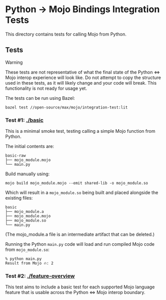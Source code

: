 # Python -> Mojo Bindings Integration Tests

This directory contains tests for calling Mojo from Python.

## Tests

> [!WARNING]
>
> These tests are not representative of what the final state of the Python <=>
> Mojo interop experience will look like. Do not attempt to copy the structure
> used in these tests, as it will likely change and your code will break. This
> functionality is not ready for usage yet.

The tests can be run using Bazel:

```shell
bazel test //open-source/max/mojo/integration-test:lit
```

### Test #1: [./basic](./basic/)

This is a minimal smoke test, testing calling a simple Mojo function from
Python.

The initial contents are:

```text
basic-raw
├── mojo_module.mojo
└── main.py
```

Build manually using:

```shell
mojo build mojo_module.mojo --emit shared-lib -o mojo_module.so
```

Which will result in a `mojo_module.so` being built and placed alongside the
existing files:

```text
basic
├── mojo_module.a
├── mojo_module.mojo
├── mojo_module.so
└── main.py
```

(The mojo_module.a file is an intermediate artifact that can be deleted.)

Running the Python `main.py` code will load and run compiled Mojo code
from `mojo_module.so`:

```shell
% python main.py
Result from Mojo 🔥: 2
```

### Test #2: [./feature-overview](./feature-overview/)

This test aims to include a basic test for each supported Mojo language
feature that is usable across the Python <=> Mojo interop boundary.
